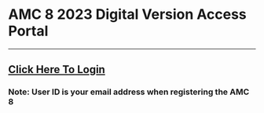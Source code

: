 # AMC 8 2023 Digital Version Access Portal

--------------------

## [Click Here To Login](https://maa.edvistas.com/datamate/studentlogin.aspx)

### **Note: User ID is your email address when registering the AMC 8**

